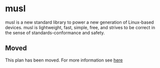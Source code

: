 # musl

musl is a new standard library to power a new generation of Linux-based devices. musl is lightweight, fast, simple, free, and strives to be correct in the sense of standards-conformance and safety.

## Moved

This plan has been moved. For more information see [here](https://github.com/habitat-sh/core-plans#additional-plans)
